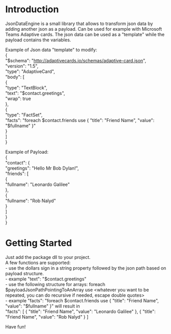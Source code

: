# Introduction 
JsonDataEngine is a small library that allows to transform json data by adding another json as a payload. Can be used for example with Microsoft Teams Adaptive cards.
The json data can be used as a "template" while the payload contains the variables.

Example of Json data "template" to modify:<br />
{  
    "$schema": "http://adaptivecards.io/schemas/adaptive-card.json",  
    "version": "1.5",  
    "type": "AdaptiveCard",  
    "body": [  
        {  
            "type": "TextBlock",  
            "text": "$contact.greetings",  
            "wrap": true  
        },  
        {  
            "type": "FactSet",  
            "facts": "foreach $contact.friends use { \"title\": \"Friend Name\", \"value\": \"$fullname\" }"  
        }  
    ]  
}  
  
Example of Payload:  
{  
  "contact": {  
    "greetings": "Hello Mr Bob Dylan!",  
    "friends": [  
      {  
        "fullname": "Leonardo Galilee"  
      },  
      {  
        "fullname": "Rob Nalyd"  
      }  
    ]  
  }  
}  
  
# Getting Started  
Just add the package dll to your project.  
A few functions are supported:  
    - use the dollars sign in a string property followed by the json path based on payload structure.  
         - example "text": "$contact.greetings"  
    - use the following structure for arrays: foreach $payloadJsonPathPointingToAnArray use <whatever you want to be repeated, you can do recursive if needed, escape double quotes>  
         - example "facts": "foreach $contact.friends use { \"title\": \"Friend Name\", \"value\": \"$fullname\" }" will result in   
         "facts": [ { "title": "Friend Name", "value": "Leonardo Galilee" }, { "title": "Friend Name", "value": "Rob Nalyd" } ]   
           
Have fun!  
